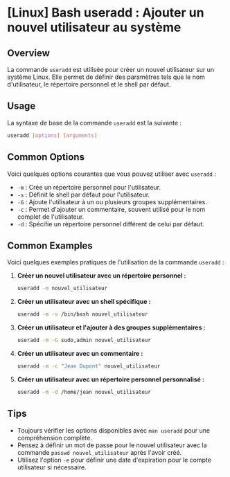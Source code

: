# [Linux] Bash useradd : Ajouter un nouvel utilisateur au système

## Overview
La commande `useradd` est utilisée pour créer un nouvel utilisateur sur un système Linux. Elle permet de définir des paramètres tels que le nom d'utilisateur, le répertoire personnel et le shell par défaut.

## Usage
La syntaxe de base de la commande `useradd` est la suivante :

```bash
useradd [options] [arguments]
```

## Common Options
Voici quelques options courantes que vous pouvez utiliser avec `useradd` :

- `-m` : Crée un répertoire personnel pour l'utilisateur.
- `-s` : Définit le shell par défaut pour l'utilisateur.
- `-G` : Ajoute l'utilisateur à un ou plusieurs groupes supplémentaires.
- `-c` : Permet d'ajouter un commentaire, souvent utilisé pour le nom complet de l'utilisateur.
- `-d` : Spécifie un répertoire personnel différent de celui par défaut.

## Common Examples
Voici quelques exemples pratiques de l'utilisation de la commande `useradd` :

1. **Créer un nouvel utilisateur avec un répertoire personnel :**
   ```bash
   useradd -m nouvel_utilisateur
   ```

2. **Créer un utilisateur avec un shell spécifique :**
   ```bash
   useradd -m -s /bin/bash nouvel_utilisateur
   ```

3. **Créer un utilisateur et l'ajouter à des groupes supplémentaires :**
   ```bash
   useradd -m -G sudo,admin nouvel_utilisateur
   ```

4. **Créer un utilisateur avec un commentaire :**
   ```bash
   useradd -m -c "Jean Dupont" nouvel_utilisateur
   ```

5. **Créer un utilisateur avec un répertoire personnel personnalisé :**
   ```bash
   useradd -m -d /home/jean nouvel_utilisateur
   ```

## Tips
- Toujours vérifier les options disponibles avec `man useradd` pour une compréhension complète.
- Pensez à définir un mot de passe pour le nouvel utilisateur avec la commande `passwd nouvel_utilisateur` après l'avoir créé.
- Utilisez l'option `-e` pour définir une date d'expiration pour le compte utilisateur si nécessaire.